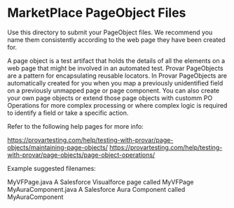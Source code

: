 # MarketPlace PageObject Files
Use this directory to submit your PageObject files. 
We recommend you name them consistently according to the web page they have been created for.

A page object is a test artifact that holds the details of all the elements on a web page that might
be involved in an automated test. Provar PageObjects are a pattern for encapsulating reusable locators. 
In Provar PageObjects are automatically created for you when you map a previously unidentified field
on a previously unmapped page or page component. You can also create your own page objects or extend
those page objects with customm PO Operations for more complex processing or where complex logic is
required to identify a field or take a specific action.

Refer to the following help pages for more info:

https://provartesting.com/help/testing-with-provar/page-objects/maintaining-page-objects/
https://provartesting.com/help/testing-with-provar/page-objects/page-object-operations/


Example suggested filenames:

MyVFPage.java            A Salesforce Visualforce page called MyVFPage
MyAuraComponent.java     A Salesforce Aura Component called MyAuraComponent
